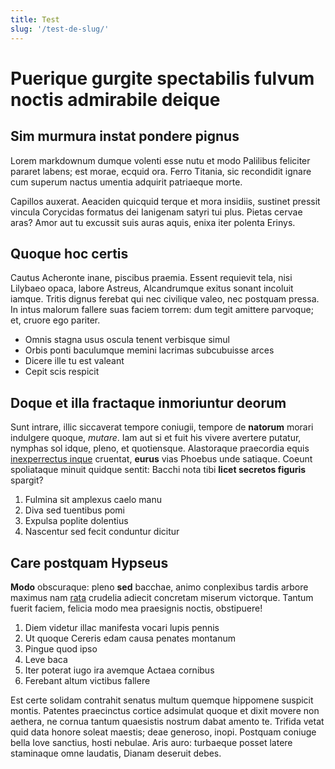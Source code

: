 ```yaml
---
title: Test
slug: '/test-de-slug/'
---
```

# Puerique gurgite spectabilis fulvum noctis admirabile deique

## Sim murmura instat pondere pignus

Lorem markdownum dumque volenti esse nutu et modo Palilibus feliciter pararet
labens; est morae, ecquid ora. Ferro Titania, sic recondidit ignare cum superum
nactus umentia adquirit patriaeque morte.

Capillos auxerat. Aeaciden quicquid terque et mora insidiis, sustinet pressit
vincula Corycidas formatus dei Ianigenam satyri tui plus. Pietas cervae aras?
Amor aut tu excussit suis auras aquis, enixa iter polenta Erinys.

## Quoque hoc certis

Cautus Acheronte inane, piscibus praemia. Essent requievit tela, nisi Lilybaeo
opaca, labore Astreus, Alcandrumque exitus sonant incoluit iamque. Tritis dignus
ferebat qui nec civilique valeo, nec postquam pressa. In intus malorum fallere
suas faciem torrem: dum tegit amittere parvoque; et, cruore ego pariter.

- Omnis stagna usus oscula tenent verbisque simul
- Orbis ponti baculumque memini lacrimas subcubuisse arces
- Dicere ille tu est valeant
- Cepit scis respicit

## Doque et illa fractaque inmoriuntur deorum

Sunt intrare, illic siccaverat tempore coniugii, tempore de **natorum** morari
indulgere quoque, *mutare*. Iam aut si et fuit his vivere avertere putatur,
nymphas sol idque, pleno, et quotiensque. Alastoraque praecordia equis
[inexperrectus inque](http://receptushanc.io/) cruentat, **eurus** vias Phoebus
unde satiaque. Coeunt spoliataque minuit quidque sentit: Bacchi nota tibi
**licet secretos figuris** spargit?

1. Fulmina sit amplexus caelo manu
2. Diva sed tuentibus pomi
3. Expulsa poplite dolentius
4. Nascentur sed fecit conduntur dicitur

## Care postquam Hypseus

**Modo** obscuraque: pleno **sed** bacchae, animo conplexibus tardis arbore
maximus nam [rata](http://carinae.com/qualiainploravere.php) crudelia adiecit
concretam miserum victorque. Tantum fuerit faciem, felicia modo mea praesignis
noctis, obstipuere!

1. Diem videtur illac manifesta vocari lupis pennis
2. Ut quoque Cereris edam causa penates montanum
3. Pingue quod ipso
4. Leve baca
5. Iter poterat iugo ira avemque Actaea cornibus
6. Ferebant altum victibus fallere

Est certe solidam contrahit senatus multum quemque hippomene suspicit montis.
Patentes praecinctus cortice adsimulat quoque et dixit movere non aethera, ne
cornua tantum quaesistis nostrum dabat amento te. Trifida vetat quid data honore
soleat maestis; deae generoso, inopi. Postquam coniuge bella Iove sanctius,
hosti nebulae. Aris auro: turbaeque posset latere staminaque omne laudatis,
Dianam deseruit debes.
